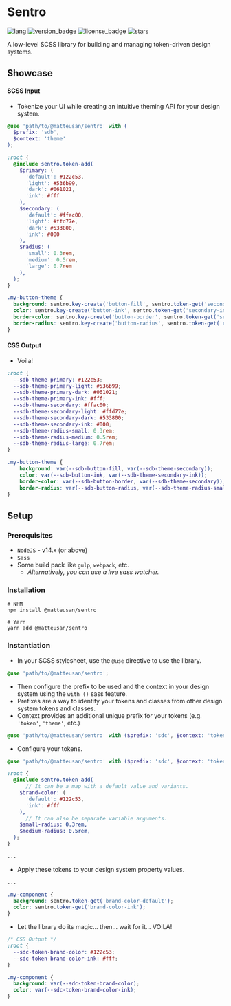 # Sentro
![lang](https://img.shields.io/badge/lang-SCSS-%23c69)
[![version_badge](https://img.shields.io/npm/v/@matteusan/sentro)](https://www.npmjs.com/package/@matteusan/sentro)
![license_badge](https://img.shields.io/npm/l/@matteusan/sentro)
![stars](https://img.shields.io/github/stars/MatteuSan/sentro?style=social)

A low-level SCSS library for building and managing token-driven design systems.

## Showcase
#### SCSS Input
- Tokenize your UI while creating an intuitive theming API for your design system.
```scss
@use 'path/to/@matteusan/sentro' with (
  $prefix: 'sdb',
  $context: 'theme'
);

:root {
  @include sentro.token-add(
    $primary: (
      'default': #122c53,
      'light': #536b99,
      'dark': #061021,
      'ink': #fff
    ),
    $secondary: (
      'default': #ffac00,
      'light': #ffd77e,
      'dark': #533800,
      'ink': #000
    ),
    $radius: (
      'small': 0.3rem,
      'medium': 0.5rem,
      'large': 0.7rem
    ),
  );
}

.my-button-theme {
  background: sentro.key-create('button-fill', sentro.token-get('secondary'));
  color: sentro.key-create('button-ink', sentro.token-get('secondary-ink'));
  border-color: sentro.key-create('button-border', sentro.token-get('secondary'));
  border-radius: sentro.key-create('button-radius', sentro.token-get('radius-small'));
}
```
#### CSS Output
- Voila!
```css
:root {
  --sdb-theme-primary: #122c53;
  --sdb-theme-primary-light: #536b99;
  --sdb-theme-primary-dark: #061021;
  --sdb-theme-primary-ink: #fff;
  --sdb-theme-secondary: #ffac00;
  --sdb-theme-secondary-light: #ffd77e;
  --sdb-theme-secondary-dark: #533800;
  --sdb-theme-secondary-ink: #000;
  --sdb-theme-radius-small: 0.3rem;
  --sdb-theme-radius-medium: 0.5rem;
  --sdb-theme-radius-large: 0.7rem;
}

.my-button-theme {
    background: var(--sdb-button-fill, var(--sdb-theme-secondary));
    color: var(--sdb-button-ink, var(--sdb-theme-secondary-ink));
    border-color: var(--sdb-button-border, var(--sdb-theme-secondary));
    border-radius: var(--sdb-button-radius, var(--sdb-theme-radius-small));
}
```

## Setup
### Prerequisites
- `NodeJS` - v14.x (or above)
- `Sass`
- Some build pack like `gulp`, `webpack`, etc.
  - *Alternatively, you can use a live sass watcher.*

### Installation
```shell
# NPM
npm install @matteusan/sentro

# Yarn
yarn add @matteusan/sentro
```

### Instantiation
- In your SCSS stylesheet, use the `@use` directive to use the library.
```scss
@use 'path/to/@matteusan/sentro';
```
- Then configure the prefix to be used and the context in your design system using the `with ()` sass feature.
- Prefixes are a way to identify your tokens and classes from other design system tokens and classes.
- Context provides an additional unique prefix for your tokens (e.g. `'token'`, `'theme'`, etc.)
```scss
@use 'path/to/@matteusan/sentro' with ($prefix: 'sdc', $context: 'token');
```
- Configure your tokens.
```scss
@use 'path/to/@matteusan/sentro' with ($prefix: 'sdc', $context: 'token');

:root {
  @include sentro.token-add(
      // It can be a map with a default value and variants.
    $brand-color: (
      'default': #122c53,
      'ink': #fff
    ),
      // It can also be separate variable arguments.
    $small-radius: 0.3rem,
    $medium-radius: 0.5rem,
  );
}

...
```
- Apply these tokens to your design system property values.
```scss
...

.my-component {
  background: sentro.token-get('brand-color-default');
  color: sentro.token-get('brand-color-ink');
}
```
- Let the library do its magic... then... wait for it... VOILA!
```css
/* CSS Output */
:root {
  --sdc-token-brand-color: #122c53;
  --sdc-token-brand-color-ink: #fff;
}

.my-component {
  background: var(--sdc-token-brand-color);
  color: var(--sdc-token-brand-color-ink);
}
```